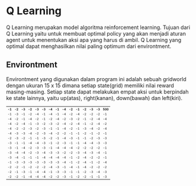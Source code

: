 # Q Learning

Q Learning merupakan model algoritma reinforcement learning. Tujuan dari Q Learning yaitu untuk membuat optimal policy yang akan menjadi aturan agent untuk menentukan aksi apa yang harus di ambil. Q Learning yang optimal dapat menghasilkan nilai paling optimum dari environtment.

## Environtment

Environtment yang digunakan dalam program ini adalah sebuah gridworld dengan ukuran 15 x 15 dimana setiap state(grid) memiliki nilai reward masing-masing. Setiap state dapat melakukan empat aksi untuk berpindah ke state lainnya, yaitu up(atas), right(kanan), down(bawah) dan left(kiri).

<!-- Table -->
<table align="center" style="font-size: 8px"> <tr> <th>-1</th> <th>-2</th> <th>-3</th> <th>-2</th> <th>-3</th> <th>-3</th> <th>-4</th> <th>-1</th> <th>-4</th> <th>-2</th> <th>-1</th> <th>-2</th> <th>-3</th> <th>-3</th> <th>500</th> </tr> <tr> <td>-1</td> <td>-3</td> <td>-1</td> <td>-2</td> <td>-4</td> <td>-1</td> <td>-4</td> <td>-1</td> <td>-4</td> <td>-2</td> <td>-4</td> <td>-2</td> <td>-2</td> <td>-2</td> <td>-1</td> </tr> <tr> <td>-4</td> <td>-2</td> <td>-1</td> <td>-4</td> <td>-2</td> <td>-1</td> <td>-2</td> <td>-4</td> <td>-2</td> <td>-3</td> <td>-2</td> <td>-1</td> <td>-2</td> <td>-4</td> <td>-4</td> </tr> <tr> <td>-4</td> <td>-2</td> <td>-4</td> <td>-1</td> <td>-3</td> <td>-2</td> <td>-3</td> <td>-2</td> <td>-4</td> <td>-2</td> <td>-4</td> <td>-1</td> <td>-2</td> <td>-4</td> <td>-2</td> </tr> <tr> <td>-4</td> <td>-2</td> <td>-2</td> <td>-3</td> <td>-2</td> <td>-3</td> <td>-1</td> <td>-1</td> <td>-4</td> <td>-2</td> <td>-1</td> <td>-3</td> <td>-4</td> <td>-2</td> <td>-4</td> </tr> <tr> <td>-4</td> <td>-3</td> <td>-3</td> <td>-4</td> <td>-2</td> <td>-3</td> <td>-4</td> <td>-2</td> <td>-2</td> <td>-1</td> <td>-1</td> <td>-2</td> <td>-1</td> <td>-2</td> <td>-1</td> </tr> <tr> <td>-2</td> <td>-3</td> <td>-2</td> <td>-1</td> <td>-1</td> <td>-3</td> <td>-2</td> <td>-1</td> <td>-4</td> <td>-3</td> <td>-1</td> <td>-1</td> <td>-2</td> <td>-3</td> <td>-3</td> </tr> <tr> <td>-3</td> <td>-1</td> <td>-1</td> <td>-4</td> <td>-4</td> <td>-3</td> <td>-1</td> <td>-2</td> <td>-3</td> <td>-1</td> <td>-1</td> <td>-4</td> <td>-4</td> <td>-3</td> <td>-3</td> </tr> <tr> <td>-3</td> <td>-1</td> <td>-4</td> <td>-2</td> <td>-3</td> <td>-3</td> <td>-1</td> <td>-4</td> <td>-4</td> <td>-4</td> <td>-2</td> <td>-2</td> <td>-2</td> <td>-2</td> <td>-1</td> </tr> <tr> <td>-3</td> <td>-4</td> <td>-4</td> <td>-2</td> <td>-3</td> <td>-4</td> <td>-3</td> <td>-3</td> <td>-2</td> <td>-2</td> <td>-3</td> <td>-4</td> <td>-3</td> <td>-4</td> <td>-1</td> </tr> <tr> <td>-3</td> <td>-4</td> <td>-1</td> <td>-1</td> <td>-1</td> <td>-4</td> <td>-4</td> <td>-4</td> <td>-4</td> <td>-1</td> <td>-2</td> <td>-4</td> <td>-2</td> <td>-2</td> <td>-1</td> </tr> <tr> <td>-1</td> <td>-3</td> <td>-3</td> <td>-3</td> <td>-3</td> <td>-3</td> <td>-3</td> <td>-3</td> <td>-4</td> <td>-1</td> <td>-2</td> <td>-4</td> <td>-1</td> <td>-2</td> <td>-4</td> </tr> <tr> <td>-2</td> <td>-2</td> <td>-1</td> <td>-2</td> <td>-2</td> <td>-2</td> <td>-4</td> <td>-3</td> <td>-1</td> <td>-4</td> <td>-1</td> <td>-4</td> <td>-2</td> <td>-2</td> <td>-2</td> </tr> <tr> <td>-2</td> <td>-1</td> <td>-3</td> <td>-1</td> <td>-4</td> <td>-4</td> <td>-1</td> <td>-3</td> <td>-3</td> <td>-1</td> <td>-1</td> <td>-2</td> <td>-3</td> <td>-4</td> <td>-3</td> </tr> <tr> <td>-2</td> <td>-2</td> <td>-1</td> <td>-4</td> <td>-4</td> <td>-4</td> <td>-2</td> <td>-2</td> <td>-3</td> <td>-1</td> <td>-2</td> <td>-2</td> <td>-1</td> <td>-1</td> <td>-3</td> </tr></table>
<!-- Table -->